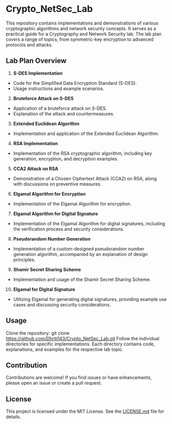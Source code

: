 # Crypto_NetSec_Lab
This repository contains implementations and demonstrations of various cryptographic algorithms and network security concepts. It serves as a practical guide for a Cryptography and Network Security lab. The lab plan covers a range of topics, from symmetric-key encryption to advanced protocols and attacks.

## Lab Plan Overview
1. **S-DES Implementation**
  - Code for the Simplified Data Encryption Standard (S-DES).
  - Usage instructions and example scenarios.
2. **Bruteforce Attack on S-DES**
  - Application of a bruteforce attack on S-DES.
  - Explanation of the attack and countermeasures.
3. **Extended Euclidean Algorithm**
  - Implementation and application of the Extended Euclidean Algorithm.
4. **RSA Implementation**
  - Implementation of the RSA cryptographic algorithm, including key generation, encryption, and decryption examples.
5. **CCA2 Attack on RSA**
  - Demonstration of a Chosen Ciphertext Attack (CCA2) on RSA, along with discussions on preventive measures.
6. **Elgamal Algorithm for Encryption**
  - Implementation of the Elgamal Algorithm for encryption.
7. **Elgamal Algorithm for Digital Signature**
  - Implementation of the Elgamal Algorithm for digital signatures, including the verification process and security considerations.
8. **Pseudorandom Number Generation**
  - Implementation of a custom-designed pseudorandom number generation algorithm, accompanied by an explanation of design principles.
9. **Shamir Secret Sharing Scheme**
  - Implementation and usage of the Shamir Secret Sharing Scheme.
10. **Elgamal for Digital Signature**
  - Utilizing Elgamal for generating digital signatures, providing example use cases and discussing security considerations.

## Usage
Clone the repository: git clone https://github.com/Dhriti143/Crypto_NetSec_Lab.git
Follow the individual directories for specific implementations.
Each directory contains code, explanations, and examples for the respective lab topic.

## Contribution
Contributions are welcome! If you find issues or have enhancements, please open an issue or create a pull request.

## License
This project is licensed under the MIT License. See the [LICENSE.md](LICENSE) file for details.
